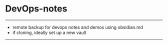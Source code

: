 # DevOps-notes
---
- remote backup for devops notes and demos using obsidian.md
- if cloning, ideally set up a new vault 
---
